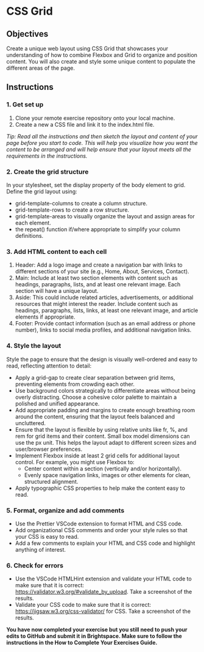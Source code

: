 # CSS Grid

## Objectives

Create a unique web layout using CSS Grid that showcases your understanding of how to combine Flexbox and Grid to organize and position content. You will also create and style some unique content to populate the different areas of the page.

## Instructions

### 1. Get set up

1. Clone your remote exercise repository onto your local machine.
2. Create a new a CSS file and link it to the index.html file.

_Tip: Read all the instructions and then sketch the layout and content of your page before you start to code. This will help you visualize how you want the content to be arranged and will help ensure that your layout meets all the requirements in the instructions._

### 2. Create the grid structure

In your stylesheet, set the display property of the body element to grid.
Define the grid layout using:

- grid-template-columns to create a column structure.
- grid-template-rows to create a row structure.
- grid-template-areas to visually organize the layout and assign areas for each element.
- the repeat() function if/where appropriate to simplify your column definitions.

### 3. Add HTML content to each cell

1. Header: Add a logo image and create a navigation bar with links to different sections of your site (e.g., Home, About, Services, Contact).
2. Main: Include at least two section elements with content such as headings, paragraphs, lists, and at least one relevant image. Each section will have a unique layout.
3. Aside: This could include related articles, advertisements, or additional resources that might interest the reader. Include content such as headings, paragraphs, lists, links, at least one relevant image, and article elements if appropriate.
4. Footer: Provide contact information (such as an email address or phone number), links to social media profiles, and additional navigation links.

### 4. Style the layout

Style the page to ensure that the design is visually well-ordered and easy to read, reflecting attention to detail:

- Apply a grid-gap to create clear separation between grid items, preventing elements from crowding each other.
- Use background colors strategically to differentiate areas without being overly distracting. Choose a cohesive color palette to maintain a polished and unified appearance.
- Add appropriate padding and margins to create enough breathing room around the content, ensuring that the layout feels balanced and uncluttered.
- Ensure that the layout is flexible by using relative units like fr, %, and rem for grid items and their content. Small box model dimensions can use the px unit. This helps the layout adapt to different screen sizes and user/browser preferences.
- Implement Flexbox inside at least 2 grid cells for additional layout control. For example, you might use Flexbox to:
  - Center content within a section (vertically and/or horizontally).
  - Evenly space navigation links, images or other elements for clean, structured alignment.
- Apply typographic CSS properties to help make the content easy to read.

### 5. Format, organize and add comments

- Use the Prettier VSCode extension to format HTML and CSS code.
- Add organizational CSS comments and order your style rules so that your CSS is easy to read.
- Add a few comments to explain your HTML and CSS code and highlight anything of interest.

### 6. Check for errors

- Use the VSCode HTMLHint extension and validate your HTML code to make sure that it is correct: https://validator.w3.org/#validate_by_upload. Take a screenshot of the results.
- Validate your CSS code to make sure that it is correct: https://jigsaw.w3.org/css-validator/ for CSS. Take a screenshot of the results.

**You have now completed your exercise but you still need to push your edits to GitHub and submit it in Brightspace. Make sure to follow the instructions in the How to Complete Your Exercises Guide.**
